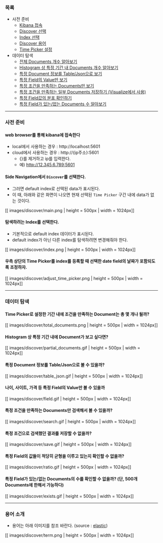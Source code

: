 ### 목록

* 사전 준비
    * [Kibana 접속](#connect)
    * [Discover 선택](#discover)
    * [Index 선택](#index)
    * [Discover 용어](#discover-term)
    * [Time Picker 설정](#time)
* 데이터 탐색
    * [전체 Documents 개수 알아보기](#total-documents)
    * [Histogram 상 특정 기간 내 Documents 개수 알아보기](#partial-documents)
    * [특정 Document 정보를 Table/Json으로 보기](#table-json)
    * [특정 Field의 Value만 보기](#field)
    * [특정 조건을 만족하는 Documents만 보기](#search)
    * [특정 조건을 만족하는 일부 Documents 저장하기 (Visualize에서 사용)](#save)
    * [특정 Field값의 분포 확인하기](#ratio)
    * [특정 Field가 있는/없는 Documents 수 알아보기](#exists)

---
### 사전 준비

<a name='connect'></a>
#### web browser를 통해 kibana에 접속한다

* local에서 사용하는 경우 : http://localhost:5601
* cloud에서 사용하는 경우 : http://{ip주소}:5601
    * {}를 제거하고 ip를 입력한다.
    * 예) http://12.345.6.789:5601

<a name='discover'></a>
#### Side Navigation에서 `Discover`를 선택한다.

* 그러면 default index로 선택된 data가 표시된다.
* 이 때, 아래와 같은 화면이 나오면 현재 선택된 `Time Picker` 구간 내에 data가 없는 것이다.

[[ images/discover/main.png | height = 500px | width = 1024px]]

<a name='index'></a>
#### 탐색하려는 Index를 선택한다.

* 기본적으로 default index 데이터가 표시된다.
* default index가 아닌 다른 index를 탐색하려면 변경해줘야 한다.

[[ images/discover/index.png | height = 500px | width = 1024px]]

<a name='time'></a>
#### 우측 상단의 Time Picker를 index를 등록할 때 선택한 date field의 날짜가 포함되도록 조정하자.

[[ images/discover/adjust_time_picker.png | height = 500px | width = 1024px]]

---
### 데이터 탐색

<a name='total-documents'></a>
#### Time Picker로 설정한 기간 내에 조건을 만족하는 Document는 총 몇 개나 될까?

[[ images/discover/total_documents.png | height = 500px | width = 1024px]]

<a name='partial-documents'></a>
#### Histogram 상 특정 기간 내에 Document가 보고 싶다면?

[[ images/discover/partial_documents.gif | height = 500px | width = 1024px]]

<a name='table-json'></a>
#### 특정 Document 정보를 Table/Json으로 볼 수 있을까? 

[[ images/discover/table_json.gif | height = 500px | width = 1024px]]

<a name='field'></a>
#### 나이, 사이트, 가격 등 특정 Field의 Value만 볼 수 있을까

[[ images/discover/field.gif | height = 500px | width = 1024px]]

<a name='search'></a>
#### 특정 조건을 만족하는 Documents만 검색해서 볼 수 있을까?

[[ images/discover/search.gif | height = 500px | width = 1024px]]



<a name=''></a>
#### 특정 조건으로 검색했던 결과를 저장할 수 없을까?

[[ images/discover/save.gif | height = 500px | width = 1024px]]




<a name='ratio'></a>
#### 특정 Field의 값들이 적당히 균형을 이루고 있는지 확인할 수 없을까?

[[ images/discover/ratio.gif | height = 500px | width = 1024px]]

<a name='exists'></a>
#### 특정 Field가 있는/없는 Documents의 수를 확인할 수 없을까? (단, 500개 Documents에 한해서 가능하다)

[[ images/discover/exists.gif | height = 500px | width = 1024px]]

---
### 용어 소개

<a name='discover-term'></a>
* 용어는 아래 이미지를 참조 바란다. (source : [elastic](https://www.elastic.co/guide/en/kibana/current/discover.html))

[[ images/discover/term.png | height = 500px | width = 1024px]]